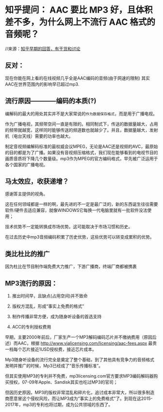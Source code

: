 # 知乎提问： AAC 要比 MP3 好，且体积差不多，为什么网上不流行 AAC 格式的音频呢？

//来源：[知乎早期的回答，有干货和讨论](https://www.zhihu.com/question/20756052)



## 反对：
现在你能在网上看的在线视频几乎全是AAC编码的音频(由于网速的限制)
其实AAC在世界范围内的影响早已超过mp3.






## 流行原因————编码的本质(?)

编解码的最大的用处其实并不是大家常说的`作为数据保存格式`，而是用于广播电视。

作为广播电视，其频带空间一直是有限的。相同制式下，传送的数据量越大，占用的频带就越宽，这样同时能够传送的频道数也就越少了。并且，数据量越大，发射机（电台天线）需要的功率也越大。

制定音视频编解码标准的最权威会议MPEG，无论是AAC还是视频的AVC，最原始的目的都是为了广播。如果没有音视频压缩格式，我们现在能够看到的电视节目的画质音质将下降几个数量级。mp3作为MPEG的官方编码格式，早先被广泛运用于各个国家的广播电视。




## 马太效应，收获递增？
感谢答主提供的视角。

这在任何领域都是一样的啊，最先进的不一定是最广泛的，新的东西诞生往往需要软件/硬件去适应兼容，就像WINDOWS它每换一代电脑里就有一批软件没法使用；

技术优势不一定能转换成市场优势。这可能取决于市场习惯和历史。

在过去历史中mp3音频编码积累了历史优势，这些优势可以转变成累积的优势。



## 类比杜比的推广
因为杜比在节目制作端免费大力推广，下游广播商，终端厂商都被携裹






## MP3流行的原因：
1. 推出时间早，且缺点(占用空间)并不致命

2. 版权方混乱，形成“事实上免费的格式”

3. 制作传播非常方便，成为随身听设备的首选支持

4. ACC的专利授权费用


早期，主要2000年前后，厂家生产一个MP3解码编码芯片并不缴纳费用（原因后述）而AAC，根据 http://www.vialicensing.com/licensing/aac-fees.aspx 最贵一档每个芯片接近1USD授权费，接近芯片成本。

Mp3随身听设备的流行完全是奠定了整个基础，到了其他具有竞争力的音频格式发明并推广的时候，Mp3已经成了“音乐传播标准”。

但其实使用MP3的专利并不免费，mp3licensing.com官方要求MP3编码解码器购买授权，07-09年Apple、Sandisk其实也吃过MP3的官司；

但因历史原因，MP3的版权非常混乱和碎片化，追讨成本非常大，所以很多制造商愿意冒这个侵权风险，而让MP3成为“事实上的免费格式”了。到现在这2015-2017年，mp3的专利也将过期，成为公共领域的东西了。
